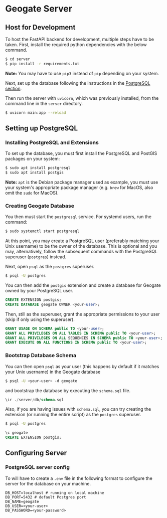 # Geogate Server
## Host for Development
To host the FastAPI backend for development, multiple steps have to be taken. First, install the required python dependencies with the below command.
```bash
$ cd server
$ pip install -r requirements.txt
```
**Note:** You may have to use `pip3` instead of `pip` depending on your system.

Next, set up the database following the instructions in the [PostgreSQL section](#setting-up-postgresql).

Then run the server with `uvicorn`, which was previously installed, from the command line in the `server` directory.
```bash
$ uvicorn main:app --reload
```

## Setting up PostgreSQL
### Installing PostgreSQL and Extensions
To set up the database, you must first install the PostgreSQL and PostGIS packages on your system:
```bash
$ sudo apt install postgresql
$ sudo apt install postgis
```
**Note:** `apt` is the Debian package manager used as example, you must use your system's appropriate package manager (e.g. `brew` for MacOS, also omit the `sudo` for MacOS).

### Creating Geogate Database
You then must start the `postgresql` service. For systemd users, run the command:
```bash
$ sudo systemctl start postgresql
```
At this point, you may create a PostgreSQL user (preferably matching your Unix username) to be the owner of the database. This is optional and you may, alternatively, follow the subsequent commands with the PostgreSQL superuser (`postgres`) instead.

Next, open `psql` as the `postgres` superuser.
```bash
$ psql -U postgres
```
You can then add the `postgis` extension and create a database for Geogate owned by your PostgreSQL user.
```sql
CREATE EXTENSION postgis;
CREATE DATABASE geogate OWNER <your-user>;
```
Then, still as the superuser, grant the appropriate permissions to your user (skip if only using the superuser).
```sql
GRANT USAGE ON SCHEMA public TO <your-user>;
GRANT ALL PRIVILEGES ON ALL TABLES IN SCHEMA public TO <your-user>;
GRANT ALL PRIVILEGES ON ALL SEQUENCES IN SCHEMA public TO <your-user>;
GRANT EXECUTE ON ALL FUNCTIONS IN SCHEMA public TO <your-user>;
```

### Bootstrap Database Schema
You can then open `psql` as your user (this happens by default if it matches your Unix username) in the Geogate database
```bash
$ psql -U <your-user> -d geogate
```
and bootstrap the database by executing the `schema.sql` file.
```sql
\ir ./server/db/schema.sql
```
Also, if you are having issues with `schema.sql`, you can try creating the extension (or running the entire script) as the `postgres` superuser.
```bash
$ psql -U postgres
```
```sql
\c geogate
CREATE EXTENSION postgis;
```

## Configuring Server
### PostgreSQL server config
To will have to create a `.env` file in the following format to configure the server for the database on your machine.
```dotenv
DB_HOST=localhost # running on local machine
DB_PORT=5432 # default Postgres port
DB_NAME=geogate
DB_USER=<your-user>
DB_PASSWORD=<your-password>
```
